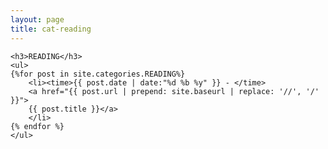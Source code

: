 ```yaml
---
layout: page
title: cat-reading
---
```


<section>

    <h3>READING</h3>
	<ul>
    {%for post in site.categories.READING%}
		<li><time>{{ post.date | date:"%d %b %y" }} - </time>
		<a href="{{ post.url | prepend: site.baseurl | replace: '//', '/' }}">
        {{ post.title }}</a>
		</li>
    {% endfor %}
    </ul>

</section>